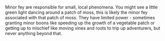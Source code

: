 Minor fey are responsible for small, local phenomena. You might see a little green light dancing around a patch of moss, this is likely the minor fey associated with that patch of moss. They have limited power - sometimes granting minor boons like speeding up the growth of a vegetable patch or getting up to mischief like moving vines and roots to trip up adventurers, but never anything beyond that.